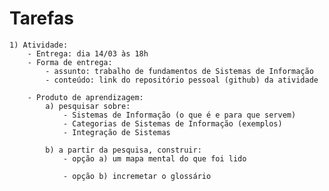 # Tarefas
    1) Atividade:
        - Entrega: dia 14/03 às 18h
        - Forma de entrega: 
            - assunto: trabalho de fundamentos de Sistemas de Informação
            - conteúdo: link do repositório pessoal (github) da atividade

        - Produto de aprendizagem:
            a) pesquisar sobre:
                - Sistemas de Informação (o que é e para que servem)
                - Categorias de Sistemas de Informação (exemplos)
                - Integração de Sistemas

            b) a partir da pesquisa, construir:
                - opção a) um mapa mental do que foi lido
                
                - opção b) incremetar o glossário